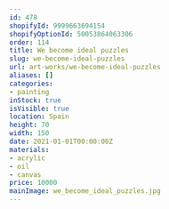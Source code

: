 ```yaml
---
id: 478
shopifyId: 9999663694154
shopifyOptionId: 50053864063306
order: 114
title: We become ideal puzzles
slug: we-become-ideal-puzzles
url: art-works/we-become-ideal-puzzles
aliases: []
categories:
- painting
inStock: true
isVisible: true
location: Spain
height: 70
width: 150
date: 2021-01-01T00:00:00Z
materials:
- acrylic
- oil
- canvas
price: 10000
mainImage: we_become_ideal_puzzles.jpg
---
```

